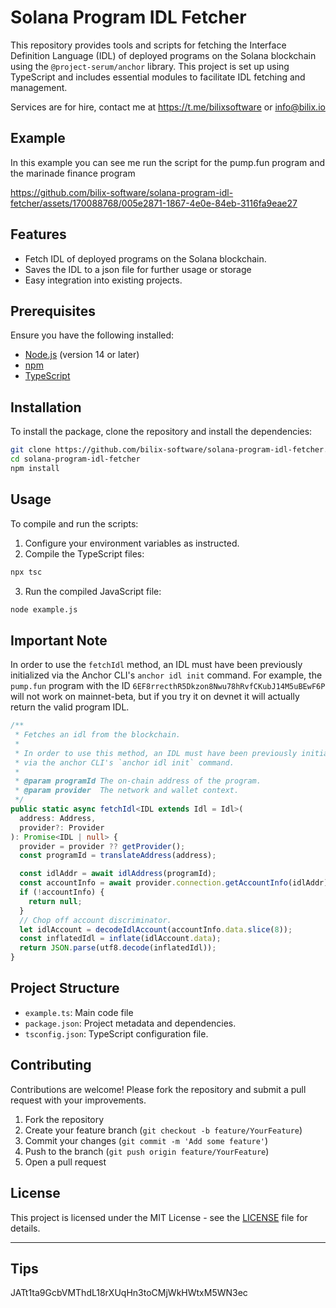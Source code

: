 # Solana Program IDL Fetcher

This repository provides tools and scripts for fetching the Interface Definition Language (IDL) of deployed programs on the Solana blockchain using the `@project-serum/anchor` library. This project is set up using TypeScript and includes essential modules to facilitate IDL fetching and management.

Services are for hire, contact me at https://t.me/bilixsoftware or info@bilix.io
## Example
In this example you can see me run the script for the pump.fun program and the marinade finance program

https://github.com/bilix-software/solana-program-idl-fetcher/assets/170088768/005e2871-1867-4e0e-84eb-3116fa9eae27

## Features

- Fetch IDL of deployed programs on the Solana blockchain.
- Saves the IDL to a json file for further usage or storage
- Easy integration into existing projects.

## Prerequisites

Ensure you have the following installed:

- [Node.js](https://nodejs.org/) (version 14 or later)
- [npm](https://www.npmjs.com/)
- [TypeScript](https://www.typescriptlang.org/)

## Installation

To install the package, clone the repository and install the dependencies:

```bash
git clone https://github.com/bilix-software/solana-program-idl-fetcher.git
cd solana-program-idl-fetcher
npm install
```

## Usage

To compile and run the scripts:

1. Configure your environment variables as instructed.
2. Compile the TypeScript files:

```bash
npx tsc
```

3. Run the compiled JavaScript file:

```bash
node example.js
```

## Important Note

In order to use the `fetchIdl` method, an IDL must have been previously initialized via the Anchor CLI's `anchor idl init` command. For example, the `pump.fun` program with the ID `6EF8rrecthR5Dkzon8Nwu78hRvfCKubJ14M5uBEwF6P` will not work on mainnet-beta, but if you try it on devnet it will actually return the valid program IDL.

```typescript
/**
 * Fetches an idl from the blockchain.
 *
 * In order to use this method, an IDL must have been previously initialized
 * via the anchor CLI's `anchor idl init` command.
 *
 * @param programId The on-chain address of the program.
 * @param provider  The network and wallet context.
 */
public static async fetchIdl<IDL extends Idl = Idl>(
  address: Address,
  provider?: Provider
): Promise<IDL | null> {
  provider = provider ?? getProvider();
  const programId = translateAddress(address);

  const idlAddr = await idlAddress(programId);
  const accountInfo = await provider.connection.getAccountInfo(idlAddr);
  if (!accountInfo) {
    return null;
  }
  // Chop off account discriminator.
  let idlAccount = decodeIdlAccount(accountInfo.data.slice(8));
  const inflatedIdl = inflate(idlAccount.data);
  return JSON.parse(utf8.decode(inflatedIdl));
}
```

## Project Structure

- `example.ts`: Main code file
- `package.json`: Project metadata and dependencies.
- `tsconfig.json`: TypeScript configuration file.


## Contributing

Contributions are welcome! Please fork the repository and submit a pull request with your improvements.

1. Fork the repository
2. Create your feature branch (`git checkout -b feature/YourFeature`)
3. Commit your changes (`git commit -m 'Add some feature'`)
4. Push to the branch (`git push origin feature/YourFeature`)
5. Open a pull request

## License

This project is licensed under the MIT License - see the [LICENSE](LICENSE) file for details.

---

## Tips
JATt1ta9GcbVMThdL18rXUqHn3toCMjWkHWtxM5WN3ec
